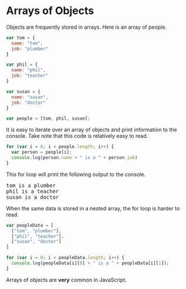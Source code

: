 # Arrays of Objects

Objects are frequently stored in arrays.  Here is an array of people.

```javascript
var tom = {
  name: "tom",
  job: "plumber"
}

var phil = {
  name: "phil",
  job: "teacher"
}

var susan = {
  name: "susan",
  job: "doctor"
}

var people = [tom, phil, susan];
```

It is easy to iterate over an array of objects and print information to the console.  Take note that this code is relatively easy to read.

```javascript
for (var i = 0; i < people.length; i++) {
  var person = people[i];
  console.log(person.name + " is a " + person.job)
}
```

This for loop will print the following output to the console.

<pre>
tom is a plumber
phil is a teacher
susan is a doctor
</pre>

When the same data is stored in a nested array, the for loop is harder to read.

```javascript
var peopleData = [
  ["tom", "plumber"],
  ["phil", "teacher"],
  ["susan", "doctor"]
]

for (var i = 0; i < peopleData.length; i++) {
  console.log(peopleData[i][0] + " is a " + peopleData[i][1]);
}
```

Arrays of objects are **very** common in JavaScript.

